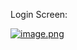 Login Screen:

[![image.png](https://i.postimg.cc/NfHTT3C3/image.png)](https://postimg.cc/yk7kCbHj)


